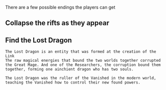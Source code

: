 There are a few possible endings the players can get

## Collapse the rifts as they appear
    
## Find the Lost Dragon
    The Lost Dragon is an entity that was formed at the creation of the Link
    The raw magical energies that bound the two worlds together corrupted the Great Mage. And one of the Researchers, the corruption bound them together, forming one ainchient dragon who has two souls. 

    The Lost Dragon was the ruller of the Vanished in the modern world, teaching the Vanished how to control their new found powers. 
